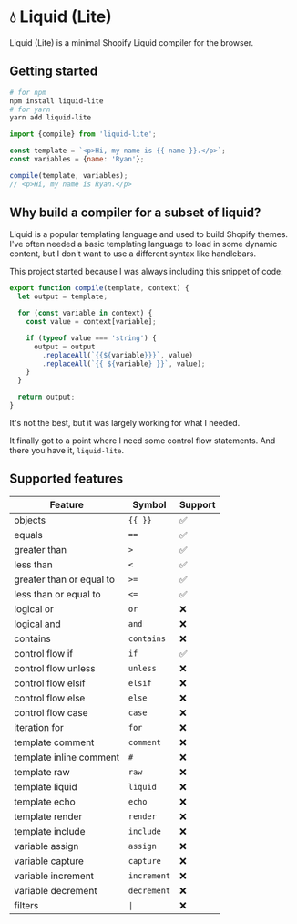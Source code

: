 # 💧 Liquid (Lite)

Liquid (Lite) is a minimal Shopify Liquid compiler for the browser.

## Getting started

```bash
# for npm
npm install liquid-lite
# for yarn
yarn add liquid-lite
```

```js
import {compile} from 'liquid-lite';

const template = `<p>Hi, my name is {{ name }}.</p>`;
const variables = {name: 'Ryan'};

compile(template, variables);
// <p>Hi, my name is Ryan.</p>
```

## Why build a compiler for a subset of liquid?

Liquid is a popular templating language and used to build Shopify themes. I've often needed a basic templating language to load in some dynamic content, but I don't want to use a different syntax like handlebars.

This project started because I was always including this snippet of code:

```js
export function compile(template, context) {
  let output = template;

  for (const variable in context) {
    const value = context[variable];

    if (typeof value === 'string') {
      output = output
        .replaceAll(`{{${variable}}}`, value)
        .replaceAll(`{{ ${variable} }}`, value);
    }
  }

  return output;
}
```

It's not the best, but it was largely working for what I needed.

It finally got to a point where I need some control flow statements. And there you have it, `liquid-lite`.

## Supported features

| Feature                  | Symbol      | Support |
| ------------------------ | ----------- | ------- |
| objects                  | `{{ }}`     | ✅      |
| equals                   | `==`        | ✅      |
| greater than             | `>`         | ✅      |
| less than                | `<`         | ✅      |
| greater than or equal to | `>=`        | ✅      |
| less than or equal to    | `<=`        | ✅      |
| logical or               | `or`        | ❌      |
| logical and              | `and`       | ❌      |
| contains                 | `contains`  | ❌      |
| control flow if          | `if`        | ✅      |
| control flow unless      | `unless`    | ❌      |
| control flow elsif       | `elsif`     | ❌      |
| control flow else        | `else`      | ❌      |
| control flow case        | `case`      | ❌      |
| iteration for            | `for`       | ❌      |
| template comment         | `comment`   | ❌      |
| template inline comment  | `#`         | ❌      |
| template raw             | `raw`       | ❌      |
| template liquid          | `liquid`    | ❌      |
| template echo            | `echo`      | ❌      |
| template render          | `render`    | ❌      |
| template include         | `include`   | ❌      |
| variable assign          | `assign`    | ❌      |
| variable capture         | `capture`   | ❌      |
| variable increment       | `increment` | ❌      |
| variable decrement       | `decrement` | ❌      |
| filters                  | `\|`        | ❌      |
